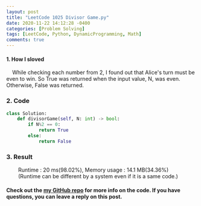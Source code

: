 ```yaml
---
layout: post
title: "LeetCode 1025 Divisor Game.py"
date: 2020-11-22 14:12:28 -0400
categories: [Problem Solving]
tags: [LeetCode, Python, DynamicProgramming, Math]
comments: true
---
```


#### 1. How I sloved
&nbsp;&nbsp;&nbsp;&nbsp;While checking each number from 2, I found out that Alice's turn must be even to win. So True was returned when the input value, N, was even. Otherwise, False was returned.

### 2. Code
```python
class Solution:
    def divisorGame(self, N: int) -> bool:
        if N%2 == 0:
            return True
        else:
            return False
```

### 3. Result
&nbsp;&nbsp;&nbsp;&nbsp;&nbsp;&nbsp;&nbsp;&nbsp;Runtime : 20 ms(98.02%), Memory usage : 14.1 MB(34.36%)  
&nbsp;&nbsp;&nbsp;&nbsp;&nbsp;&nbsp;&nbsp;&nbsp;(Runtime can be different by a system even if it is a same code.)

#### Check out the [my GitHub repo][hyuk-gh] for more info on the code. If you have questions, you can leave a reply on this post.
[hyuk-gh]:   https://github.com/dlgur1994/StudyAlgorithms
